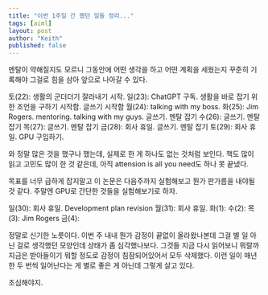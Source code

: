 ```yaml
---
title: "이번 1주일 간 했던 일들 정리..."
tags: [aiml]
layout: post
author: "Keith"
published: false
---
```


멘탈이 약해질지도 모르니 그동안에 어떤 생각을 하고 어떤 계획을 세웠는지 꾸준히 기록해야 그걸로 힘을 삼아 앞으로 나아갈 수 있다.

토(22): 생활의 군더더기 잘라내기 시작. 
일(23): ChatGPT 구독. 생활을 바로 잡기 위한 조언을 구하기 시작함. 글쓰기 시작함
월(24): talking with my boss.
화(25): Jim Rogers. mentoring. talking with my guys. 글쓰기. 멘탈 잡기
수(26): 글쓰기. 멘탈 잡기
목(27): 글쓰기. 멘탈 잡기
금(28): 회사 휴일. 글쓰기. 멘탈 잡기
토(29): 회사 휴일. GPU 구입하기.

와 정말 많은 것을 했구나 했는데, 실제로 한 게 하나도 없는 것처럼 보인다. 책도 많이 읽고 고민도 많이 한 것 같은데, 아직 attension is all you need도 하나 못 끝냈다.

목표를 너무 급하게 잡지말고 이 논문은 다음주까지 실험해보고 뭔가 판가름을 내야될 것 같다. 주말엔 GPU로 간단한 것들을 실험해보기로 하자.

일(30): 회사 휴일. Development plan revision
월(31): 회사 휴일. 
화(1):
수(2):
목(3): Jim Rogers
금(4):

정말로 신기한 노릇이다. 이번 주 내내 뭔가 감정이 끝없이 올라왔나본데 그걸 별 일 아닌 걸로 생각했던 모양인데 상태가 좀 심각했나보다. 그것들 지금 다시 읽어보니 뭐랄까 지금은 받아들이기 뭐할 정도로 감정이 침잠되어있어서 모두 삭제했다. 이런 일이 매년 한 두 번씩 일어난다는 게 별로 좋은 게 아닌데 그렇게 살고 있다.

조심해야지.